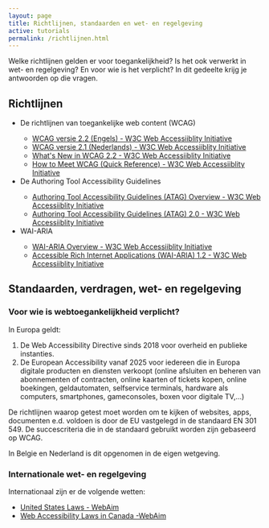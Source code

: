 ```yaml
---
layout: page
title: Richtlijnen, standaarden en wet- en regelgeving
active: tutorials
permalink: /richtlijnen.html
---
```


<p>Welke richtlijnen gelden er voor toegankelijkheid? Is het ook verwerkt in wet- en regelgeving? En voor wie is het verplicht? In dit gedeelte krijg je antwoorden op die vragen.</p>

<h2>Richtlijnen</h2>
<ul>
    <li>De richtlijnen van toegankelijke web content (WCAG)</li>
    <ul>
        <li><a href="https://www.w3.org/TR/WCAG22/">WCAG versie 2.2 (Engels) - W3C Web Accessiiblity Initiative</a></li>
        <li><a href="https://www.w3.org/Translations/WCAG21-nl/">WCAG versie 2.1 (Nederlands) - W3C Web Accessiiblity Initiative</a></li>
        <li><a href="https://www.w3.org/WAI/standards-guidelines/wcag/new-in-22/">What's New in WCAG 2.2 - W3C Web Accessiiblity Initiative</a></li>
        <li><a href="https://www.w3.org/WAI/WCAG22/quickref/">How to Meet WCAG (Quick Reference) - W3C Web Accessiiblity Initiative</a></li>
    </ul>
    <li>De Authoring Tool Accessibility Guidelines</li>
    <ul>
        <li><a href="https://www.w3.org/WAI/standards-guidelines/atag/">Authoring Tool Accessibility Guidelines (ATAG) Overview - W3C Web Accessiiblity Initiative</a></li>
        <li><a href="https://www.w3.org/TR/ATAG20/">Authoring Tool Accessibility Guidelines (ATAG) 2.0 - W3C Web Accessiiblity Initiative</a></li>
    </ul>
    <li>WAI-ARIA</li>
    <ul>
        <li><a href="https://www.w3.org/WAI/standards-guidelines/aria/">WAI-ARIA Overview
 - W3C Web Accessiiblity Initiative</a></li>
        <li><a href="https://www.w3.org/TR/wai-aria-1.2/">Accessible Rich Internet Applications (WAI-ARIA) 1.2 - W3C Web Accessiiblity Initiative</a></li>
    </ul>
</ul>

<h2>Standaarden, verdragen, wet- en regelgeving</h2>

<h3>Voor wie is webtoegankelijkheid verplicht?</h3>
<p>In Europa geldt:</p>
<ol>
   <li>De Web Accessibility Directive sinds 2018 voor overheid en publieke instanties.</li>
   <li>De European Accessibility vanaf 2025 voor iedereen die in Europa digitale producten en diensten verkoopt (online afsluiten en beheren van abonnementen of contracten, online kaarten of tickets kopen, online boekingen, geldautomaten, selfservice terminals, hardware als computers, smartphones, gameconsoles, boxen voor digitale TV,...)</li>
</ol>

<p>De richtlijnen waarop getest moet worden om te kijken of websites, apps, documenten e.d. voldoen is door de EU vastgelegd in de standaard EN 301 549. De succescriteria die in de standaard gebruikt worden zijn gebaseerd op WCAG.</p>

<p>In Belgie en Nederland is dit opgenomen in de eigen wetgeving.</p>

<h3>Internationale wet- en regelgeving</h3>
<p>Internationaal zijn er de volgende wetten:</p>
<ul>
    <li><a href="https://webaim.org/articles/laws/usa/">United States Laws - WebAim</a></li>
    <li><a href="https://webaim.org/articles/laws/canada/">Web Accessibility Laws in Canada -WebAim</a></li>
</ul>
